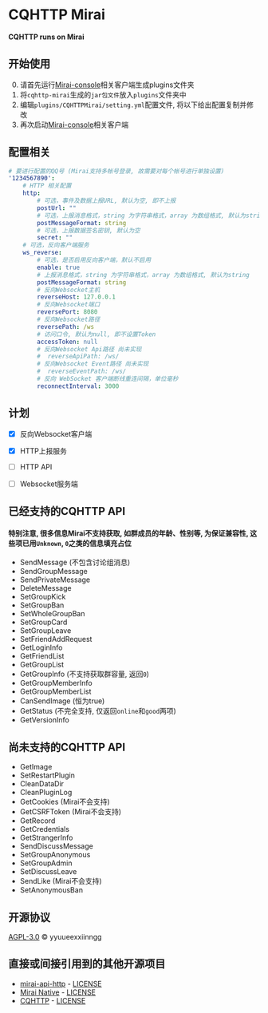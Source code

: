 # CQHTTP Mirai

__CQHTTP runs on Mirai__

## 开始使用
0. 请首先运行[Mirai-console](https://github.com/mamoe/mirai-console)相关客户端生成plugins文件夹
1. 将`cqhttp-mirai`生成的`jar包文件`放入`plugins`文件夹中
2. 编辑`plugins/CQHTTPMirai/setting.yml`配置文件, 将以下给出配置复制并修改
3. 再次启动[Mirai-console](https://github.com/mamoe/mirai-console)相关客户端

## 配置相关

```yaml
# 要进行配置的QQ号 (Mirai支持多帐号登录, 故需要对每个帐号进行单独设置)
'1234567890':
    # HTTP 相关配置
    http:
        # 可选，事件及数据上报URL, 默认为空, 即不上报
        postUrl: ""
        # 可选，上报消息格式，string 为字符串格式，array 为数组格式, 默认为string
        postMessageFormat: string
        # 可选，上报数据签名密钥, 默认为空
        secret: ""
    # 可选，反向客户端服务
    ws_reverse:
        # 可选，是否启用反向客户端，默认不启用
        enable: true
        # 上报消息格式，string 为字符串格式，array 为数组格式, 默认为string
        postMessageFormat: string
        # 反向Websocket主机
        reverseHost: 127.0.0.1
        # 反向Websocket端口
        reversePort: 8080
        # 反向Websocket路径
        reversePath: /ws
        # 访问口令, 默认为null, 即不设置Token
        accessToken: null
        # 反向Websocket Api路径 尚未实现
        #  reverseApiPath: /ws/
        # 反向Websocket Event路径 尚未实现
        #  reverseEventPath: /ws/
        # 反向 WebSocket 客户端断线重连间隔，单位毫秒
        reconnectInterval: 3000
```

## 计划

- [x] 反向Websocket客户端
- [x] HTTP上报服务
- [ ] HTTP API
- [ ] Websocket服务端


## 已经支持的CQHTTP API

#### 特别注意, 很多信息Mirai不支持获取, 如群成员的年龄、性别等, 为保证兼容性, 这些项已用`Unknown`, `0`之类的信息填充占位

- SendMessage (不包含讨论组消息)
- SendGroupMessage
- SendPrivateMessage
- DeleteMessage
- SetGroupKick
- SetGroupBan
- SetWholeGroupBan
- SetGroupCard
- SetGroupLeave
- SetFriendAddRequest
- GetLoginInfo
- GetFriendList
- GetGroupList
- GetGroupInfo (不支持获取群容量, 返回`0`)
- GetGroupMemberInfo
- GetGroupMemberList
- CanSendImage (恒为true)
- GetStatus (不完全支持, 仅返回`online`和`good`两项)
- GetVersionInfo

## 尚未支持的CQHTTP API

- GetImage
- SetRestartPlugin
- CleanDataDir
- CleanPluginLog
- GetCookies (Mirai不会支持)
- GetCSRFToken (Mirai不会支持)
- GetRecord
- GetCredentials
- GetStrangerInfo
- SendDiscussMessage
- SetGroupAnonymous
- SetGroupAdmin
- SetDiscussLeave
- SendLike (Mirai不会支持)
- SetAnonymousBan

## 开源协议

[AGPL-3.0](LICENSE) © yyuueexxiinngg

## 直接或间接引用到的其他开源项目

- [mirai-api-http](https://github.com/mamoe/mirai-api-http) -  [LICENSE](https://github.com/mamoe/mirai-api-http/blob/master/LICENSE)
- [Mirai Native](https://github.com/iTXTech/mirai-native)  -  [LICENSE](https://github.com/iTXTech/mirai-native/blob/master/LICENSE)
- [CQHTTP](https://github.com/richardchien/coolq-http-api) -  [LICENSE](https://github.com/richardchien/coolq-http-api/blob/master/LICENSE)
